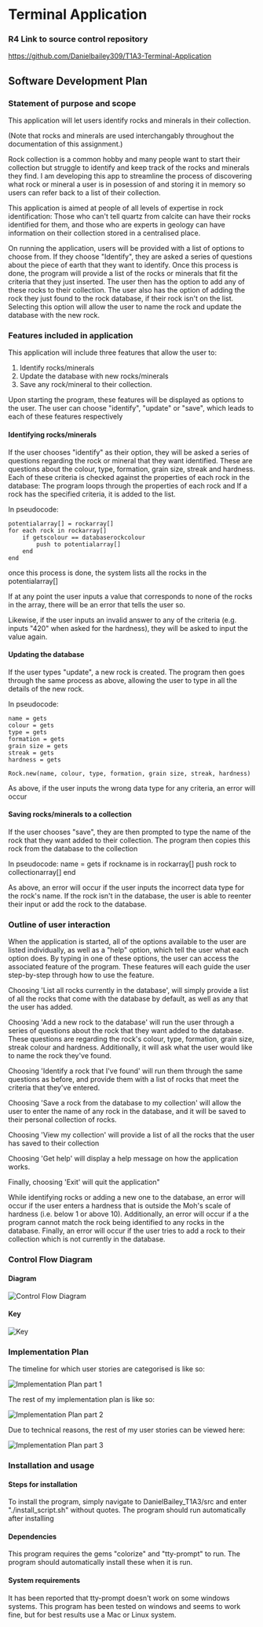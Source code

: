 # Terminal Application

### R4 Link to source control repository
https://github.com/Danielbailey309/T1A3-Terminal-Application

## Software Development Plan

### Statement of purpose and scope
This application will let users identify rocks and minerals in their collection. 

(Note that rocks and minerals are used interchangably throughout the documentation of this assignment.)

Rock collection is a common hobby and many people want to start their collection but struggle to identify and keep track of the rocks and minerals they find. I am developing this app to streamline the process of discovering what rock or mineral a user is in posession of and storing it in memory so users can refer back to a list of their collection.

This application is aimed at people of all levels of expertise in rock identification: Those who can't tell quartz from calcite can have their rocks identified for them, and those who are experts in geology can have information on their collection stored in a centralised place.

On running the application, users will be provided with a list of options to choose from. If they choose "Identify", they are asked a series of questions about the piece of earth that they want to identify. Once this process is done, the program will provide a list of the rocks or minerals that fit the criteria that they just inserted. The user then has the option to add any of these rocks to their collection. The user also has the option of adding the rock they just found to the rock database, if their rock isn't on the list. Selecting this option will allow the user to name the rock and update the database with the new rock.

### Features included in application
This application will include three features that allow the user to:
1. Identify rocks/minerals
1. Update the database with new rocks/minerals
1. Save any rock/mineral to their collection.

Upon starting the program, these features will be displayed as options to the user. The user can choose "identify", "update" or "save", which leads to each of these features respectively

#### Identifying rocks/minerals
If the user chooses "identify" as their option, they will be asked a series of questions regarding the rock or mineral that they want identified. These are questions about the colour, type, formation, grain size, streak and hardness. Each of these criteria is checked against the properties of each rock in the database: The program loops through the properties of each rock and If a rock has the specified criteria, it is added to the list.

In pseudocode:

    potentialarray[] = rockarray[]
    for each rock in rockarray[]
        if getscolour == databaserockcolour
            push to potentialarray[]
        end
    end

once this process is done, the system lists all the rocks in the potentialarray[]

If at any point the user inputs a value that corresponds to none of the rocks in the array, there will be an error that tells the user so.

Likewise, if the user inputs an invalid answer to any of the criteria (e.g. inputs "420" when asked for the hardness), they will be asked to input the value again.

#### Updating the database
If the user types "update", a new rock is created. The program then goes through the same process as above, allowing the user to type in all the details of the new rock.

In pseudocode:

    name = gets
    colour = gets
    type = gets
    formation = gets
    grain size = gets
    streak = gets
    hardness = gets

    Rock.new(name, colour, type, formation, grain size, streak, hardness)

As above, if the user inputs the wrong data type for any criteria, an error will occur

#### Saving rocks/minerals to a collection
If the user chooses "save", they are then prompted to type the name of the rock that they want added to their collection. The program then copies this rock from the database to the collection

In pseudocode:
    name = gets
    if rockname is in rockarray[]
        push rock to collectionarray[]
    end

As above, an error will occur if the user inputs the incorrect data type for the rock's name. If the rock isn't in the database, the user is able to reenter their input or add the rock to the database.

### Outline of user interaction
When the application is started, all of the options available to the user are listed individually, as well as a "help" option, which tell the user what each option does. By typing in one of these options, the user can access the associated feature of the program. These features will each guide the user step-by-step through how to use the feature.

Choosing 'List all rocks currently in the database', will simply provide a list of all the rocks that come with the database by default, as well as any that the user has added.

Choosing 'Add a new rock to the database' will run the user through a series of questions about the rock that they want added to the database. These questions are regarding the rock's colour, type, formation, grain size, streak colour and hardness. Additionally, it will ask what the user would like to name the rock they've found.

Choosing 'Identify a rock that I've found' will run them through the same questions as before, and provide them with a list of rocks that meet the criteria that they've entered.

Choosing 'Save a rock from the database to my collection' will allow the user to enter the name of any rock in the database, and it will be saved to their personal collection of rocks.

Choosing 'View my collection' will provide a list of all the rocks that the user has saved to their collection

Choosing 'Get help' will display a help message on how the application works.

Finally, choosing 'Exit' will quit the application"

While identifying rocks or adding a new one to the database, an error will occur if the user enters a hardness that is outside the Moh's scale of hardness (i.e. below 1 or above 10). Additionally, an error will occur if a the program cannot match the rock being identified to any rocks in the database. Finally, an error will occur if the user tries to add a rock to their collection which is not currently in the database.

### Control Flow Diagram

#### Diagram

![Control Flow Diagram](./docs/controlflowdiagram.png)

#### Key

![Key](./docs/key.png)

### Implementation Plan

The timeline for which user stories are categorised is like so:

![Implementation Plan part 1](./docs/implementationplan1.png)

The rest of my implementation plan is like so:

![Implementation Plan part 2](./docs/implementationplan2.png)

Due to technical reasons, the rest of my user stories can be viewed here:

![Implementation Plan part 3](./docs/implementationplan3.png)

### Installation and usage

#### Steps for installation

To install the program, simply navigate to DanielBailey_T1A3/src and enter "./install_script.sh" without quotes. The program should run automatically after installing

#### Dependencies

This program requires the gems "colorize" and "tty-prompt" to run. The program should automatically install these when it is run.

#### System requirements

It has been reported that tty-prompt doesn't work on some windows systems. This program has been tested on windows and seems to work fine, but for best results use a Mac or Linux system.